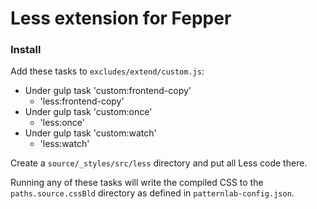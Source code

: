 # Less extension for Fepper

### Install

Add these tasks to `excludes/extend/custom.js`:

* Under gulp task 'custom:frontend-copy'
  * 'less:frontend-copy'
* Under gulp task 'custom:once'
  * 'less:once'
* Under gulp task 'custom:watch'
  * 'less:watch'

Create a `source/_styles/src/less` directory and put all Less code there.

Running any of these tasks will write the compiled CSS to the 
`paths.source.cssBld` directory as defined in `patternlab-config.json`.
